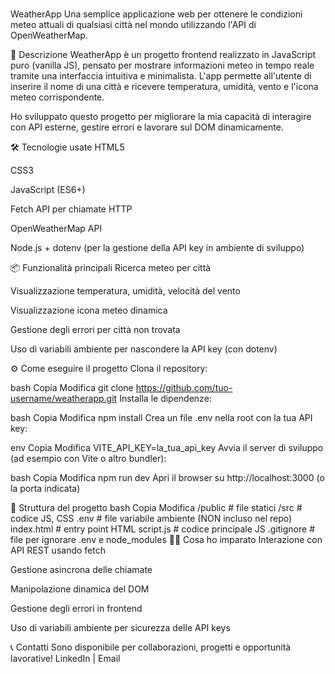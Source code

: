 # 
WeatherApp
Una semplice applicazione web per ottenere le condizioni meteo attuali di qualsiasi città nel mondo utilizzando l'API di OpenWeatherMap.

🚀 Descrizione
WeatherApp è un progetto frontend realizzato in JavaScript puro (vanilla JS), pensato per mostrare informazioni meteo in tempo reale tramite una interfaccia intuitiva e minimalista. L'app permette all'utente di inserire il nome di una città e ricevere temperatura, umidità, vento e l'icona meteo corrispondente.

Ho sviluppato questo progetto per migliorare la mia capacità di interagire con API esterne, gestire errori e lavorare sul DOM dinamicamente.

🛠️ Tecnologie usate
HTML5

CSS3

JavaScript (ES6+)

Fetch API per chiamate HTTP

OpenWeatherMap API

Node.js + dotenv (per la gestione della API key in ambiente di sviluppo)

📦 Funzionalità principali
Ricerca meteo per città

Visualizzazione temperatura, umidità, velocità del vento

Visualizzazione icona meteo dinamica

Gestione degli errori per città non trovata

Uso di variabili ambiente per nascondere la API key (con dotenv)

⚙️ Come eseguire il progetto
Clona il repository:

bash
Copia
Modifica
git clone https://github.com/tuo-username/weatherapp.git
Installa le dipendenze:

bash
Copia
Modifica
npm install
Crea un file .env nella root con la tua API key:

env
Copia
Modifica
VITE_API_KEY=la_tua_api_key
Avvia il server di sviluppo (ad esempio con Vite o altro bundler):

bash
Copia
Modifica
npm run dev
Apri il browser su http://localhost:3000 (o la porta indicata)

📁 Struttura del progetto
bash
Copia
Modifica
/public        # file statici
/src           # codice JS, CSS
.env           # file variabile ambiente (NON incluso nel repo)
index.html     # entry point HTML
script.js      # codice principale JS
.gitignore     # file per ignorare .env e node_modules
👨‍💻 Cosa ho imparato
Interazione con API REST usando fetch

Gestione asincrona delle chiamate

Manipolazione dinamica del DOM

Gestione degli errori in frontend

Uso di variabili ambiente per sicurezza delle API keys

📞 Contatti
Sono disponibile per collaborazioni, progetti e opportunità lavorative!
LinkedIn | Email
